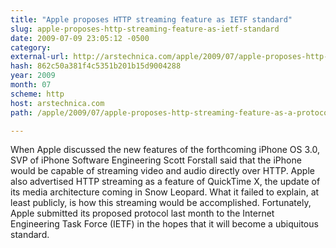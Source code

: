 ```yaml
---
title: "Apple proposes HTTP streaming feature as IETF standard"
slug: apple-proposes-http-streaming-feature-as-ietf-standard
date: 2009-07-09 23:05:12 -0500
category: 
external-url: http://arstechnica.com/apple/2009/07/apple-proposes-http-streaming-feature-as-a-protocol-standard/
hash: 862c50a381f4c5351b201b15d9004288
year: 2009
month: 07
scheme: http
host: arstechnica.com
path: /apple/2009/07/apple-proposes-http-streaming-feature-as-a-protocol-standard/

---
```


When Apple discussed the new features of the forthcoming iPhone OS 3.0, SVP of iPhone Software Engineering Scott Forstall said that the iPhone would be capable of streaming video and audio directly over HTTP. Apple also advertised HTTP streaming as a feature of QuickTime X, the update of its media architecture coming in Snow Leopard. What it failed to explain, at least publicly, is how this streaming would be accomplished. Fortunately, Apple submitted its proposed protocol last month to the Internet Engineering Task Force (IETF) in the hopes that it will become a ubiquitous standard.

